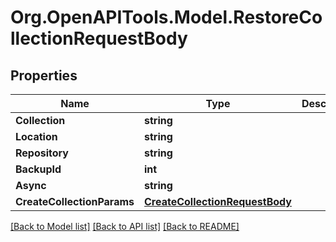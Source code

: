 # Org.OpenAPITools.Model.RestoreCollectionRequestBody

## Properties

Name | Type | Description | Notes
------------ | ------------- | ------------- | -------------
**Collection** | **string** |  | 
**Location** | **string** |  | [optional] 
**Repository** | **string** |  | [optional] 
**BackupId** | **int** |  | [optional] 
**Async** | **string** |  | [optional] 
**CreateCollectionParams** | [**CreateCollectionRequestBody**](CreateCollectionRequestBody.md) |  | [optional] 

[[Back to Model list]](../../README.md#documentation-for-models) [[Back to API list]](../../README.md#documentation-for-api-endpoints) [[Back to README]](../../README.md)

